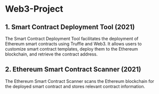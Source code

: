 # Web3-Project

## 1. Smart Contract Deployment Tool (2021)
The Smart Contract Deployment Tool facilitates the deployment of Ethereum smart contracts using Truffle and Web3. It allows users to customize smart contract templates, deploy them to the Ethereum blockchain, and retrieve the contract address.

## 2. Ethereum Smart Contract Scanner (2021)
The Ethereum Smart Contract Scanner scans the Ethereum blockchain for the deployed smart contract and stores relevant contract information.
